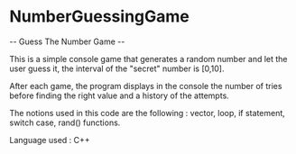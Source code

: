 # NumberGuessingGame

-- Guess The Number Game --

This is a simple console game that generates a random number and let the user guess it, the interval of the "secret" number is [0,10].

After each game, the program displays in the console the number of tries before finding the right value and a history of the attempts.

The notions used in this code are the following : vector, loop, if statement, switch case, rand() functions.

Language used : C++

